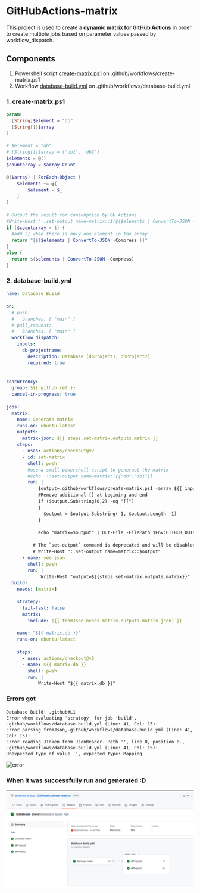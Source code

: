 # GitHubActions-matrix

This project is used to create a **dynamic matrix for GitHub Actions** in order to create multiple jobs based on parameter values passed by workflow_dispatch.

## Components

1. Powershell script [create-matrix.ps1](https://github.com/antonio-bravo/GitHubActions-matrix/blob/main/.github/workflows/create-matrix.ps1) on .github/workflows/create-matrix.ps1
2. Workflow [database-build.yml](https://github.com/antonio-bravo/GitHubActions-matrix/blob/main/.github/workflows/database-build.yml) on .github/workflows/database-build.yml

### **1. create-matrix.ps1**
``` powershell
param(
  [String]$element = "db",
  [String[]]$array
)

# $element = "db"
# [String[]]$array = ('db1', 'db2')
$elements = @()
$countarray = $array.Count

@($array) | ForEach-Object {
    $elements += @{
        $element = $_
    }
}

# Output the result for consumption by GH Actions
#Write-Host "::set-output name=matrix::$($($elements | ConvertTo-JSON -Compress) -replace '([\\]*)"', '$1$1\"'))"
if ($countarray = 1) {
  #add [] when there is only one element in the array
  return "[$($elements | ConvertTo-JSON -Compress )]"
}
else {
  return $($elements | ConvertTo-JSON -Compress)
}
```

### **2. database-build.yml**
``` yaml
name: Database Build

on:
  # push:
  #   branches: [ "main" ]
  # pull_request:
  #   branches: [ "main" ]
  workflow_dispatch:
    inputs:
      db-projectname:
        description: Database [dbProject1, dbProject2]
        required: true


concurrency:
  group: ${{ github.ref }}
  cancel-in-progress: true

jobs:
  matrix:
    name: Generate matrix
    runs-on: ubuntu-latest
    outputs:
      matrix-json: ${{ steps.set-matrix.outputs.matrix }}
    steps:
      - uses: actions/checkout@v2
      - id: set-matrix
        shell: pwsh
        #use a small powershell script to generaet the matrix
        #echo '::set-output name=matrix::[{"db":"db1"}]'
        run: |
            $output=.github/workflows/create-matrix.ps1 -array ${{ inputs.db-projectname }}
            #Remove additional [] at begining and end
            if ($output.Substring(0,2) -eq "[[") 
            {
              $output = $output.Substring( 1, $output.Length -1)
            }
            
            echo "matrix=$output" | Out-File -FilePath $Env:GITHUB_OUTPUT -Encoding utf8 -Append
          
          # The `set-output` command is deprecated and will be disabled soon. Please upgrade to using Environment Files. For more information see: https://github.blog/changelog/2022-10-11-github-actions-deprecating-save-state-and-set-output-commands/
          # Write-Host "::set-output name=matrix::$output"
      - name: see json
        shell: pwsh
        run: |
             Write-Host "output=${{steps.set-matrix.outputs.matrix}}"
  build:
    needs: [matrix]

    strategy:
      fail-fast: false
      matrix: 
        include: ${{ fromJson(needs.matrix.outputs.matrix-json) }}
    
    name: "${{ matrix.db }}"
    runs-on: ubuntu-latest 

    steps:
      - uses: actions/checkout@v2
      - name: ${{ matrix.db }}
        shell: pwsh
        run: |
            Write-Host "${{ matrix.db }}"
```

### **Errors got**
```
Database Build: .github#L1
Error when evaluating 'strategy' for job 'build'. .github/workflows/database-build.yml (Line: 41, Col: 15): 
Error parsing fromJson,.github/workflows/database-build.yml (Line: 41, Col: 15): 
Error reading JToken from JsonReader. Path '', line 0, position 0.,
.github/workflows/database-build.yml (Line: 41, Col: 15): 
Unexpected type of value '', expected type: Mapping.
```
![error](error.png)

### **When it was successfully run and generated :D**
![ok](images/ok.png)
